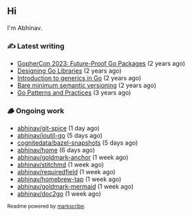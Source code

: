 ## Hi

I'm Abhinav.

### ✍️ Latest writing


- [GopherCon 2023: Future-Proof Go Packages](https://abhinavg.net/2023/09/27/future-proof-packages/) (2 years ago)
- [Designing Go Libraries](https://abhinavg.net/2022/12/06/designing-go-libraries/) (2 years ago)
- [Introduction to generics in Go](https://abhinavg.net/2022/11/23/generics-intro/) (2 years ago)
- [Bare minimum semantic versioning](https://abhinavg.net/2022/11/07/semver/) (2 years ago)
- [Go Patterns and Practices](https://abhinavg.net/2022/09/19/go-patterns-and-practices-talk/) (3 years ago)

### 🪵 Ongoing work


- [abhinav/git-spice](https://github.com/abhinav/git-spice) (1 day ago)
- [abhinav/ioutil-go](https://github.com/abhinav/ioutil-go) (5 days ago)
- [cognitedata/bazel-snapshots](https://github.com/cognitedata/bazel-snapshots) (5 days ago)
- [abhinav/home](https://github.com/abhinav/home) (6 days ago)
- [abhinav/goldmark-anchor](https://github.com/abhinav/goldmark-anchor) (1 week ago)
- [abhinav/stitchmd](https://github.com/abhinav/stitchmd) (1 week ago)
- [abhinav/requiredfield](https://github.com/abhinav/requiredfield) (1 week ago)
- [abhinav/homebrew-tap](https://github.com/abhinav/homebrew-tap) (1 week ago)
- [abhinav/goldmark-mermaid](https://github.com/abhinav/goldmark-mermaid) (1 week ago)
- [abhinav/doc2go](https://github.com/abhinav/doc2go) (1 week ago)

<sub>Readme powered by [markscribe](https://github.com/muesli/markscribe).</sub>
